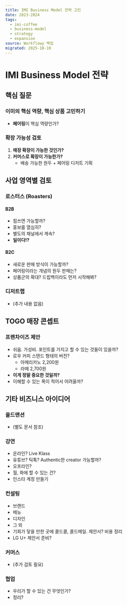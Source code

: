 ```yaml
---
title: IMI Business Model 전략 고민
date: 2023-2024
tags:
  - imi-coffee
  - business-model
  - strategy
  - expansion
source: Workflowy 백업
migrated: 2025-10-10
---
```


# IMI Business Model 전략

## 핵심 질문

### 이미의 핵심 역량, 핵심 상품 고민하기
- **페어링**이 핵심 역량인가?

### 확장 가능성 검토

1. **매장 확장이 가능한 것인가?**
2. **커머스로 확장이 가능한가?**
   - 배송 가능한 원두 + 페어링 디저트 기획

## 사업 영역별 검토

### 로스터스 (Roasters)

#### B2B
- 힘쓰면 가능할까?
- 홍보를 열심히?
- 별도의 채널에서 계속?
- **일이다!?**

#### B2C
- 새로운 판매 방식이 가능할까?
- 페어링이라는 개념의 원두 판매는?
- 상품군의 확대? 드립백이라도 먼저 시작해봐?

### 디저트랩
- (추가 내용 없음)

## TOGO 매장 콘셉트

### 프랜차이즈 제안
- 쉬움. 가성비. 포인트를 가지고 할 수 있는 것들이 있을까?
- 로우 커피 스탠드 형태의 버전?
  - 아메리카노 2,200원
  - 라떼 2,700원
- **이게 정말 중요한 것일까?**
- 이해할 수 있는 폭이 적어서 어려울까?

## 기타 비즈니스 아이디어

### 올드맨션
- (별도 문서 참조)

### 강연
- 온라인? Live Klass
- 유튜브? 틱톡? Authentic한 creator 가능할까?
- 오프라인?
- 월, 화에 할 수 있는 건?
- 인스타 계정 만들기

### 컨설팅
- 브랜드
- 메뉴
- 디자인
- 그 외
- 기회가 닿을 만한 곳에 콜드콜, 콜드메일. 제안서? 비용 정리
- LG U+ 제안서 준비?

### 커머스
- (추가 검토 필요)

### 협업
- 우리가 할 수 있는 건 무엇인가?
- 정리?
